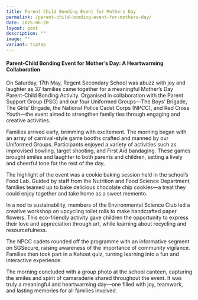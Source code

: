 ```yaml
---
title: Parent Child Bonding Event for Mothers Day
permalink: /parent-child-bonding-event-for-mothers-day/
date: 2025-06-20
layout: post
description: ""
image: ""
variant: tiptap
---
```

<h4>Parent-Child Bonding Event for Mother’s Day: A Heartwarming Collaboration</h4>
<p>On Saturday, 17th May, Regent Secondary School was abuzz with joy and
laughter as 37 families came together for a meaningful Mother’s Day Parent-Child
Bonding Activity. Organised in collaboration with the Parent Support Group
(PSG) and our four Uniformed Groups—The Boys’ Brigade, The Girls’ Brigade,
the National Police Cadet Corps (NPCC), and Red Cross Youth—the event aimed
to strengthen family ties through engaging and creative activities.</p>
<p>Families arrived early, brimming with excitement. The morning began with
an array of carnival-style game booths crafted and manned by our Uniformed
Groups. Participants enjoyed a variety of activities such as improvised
bowling, target shooting, and First Aid bandaging. These games brought
smiles and laughter to both parents and children, setting a lively and
cheerful tone for the rest of the day.</p>
<p>The highlight of the event was a cookie baking session held in the school’s
Food Lab. Guided by staff from the Nutrition and Food Science Department,
families teamed up to bake delicious chocolate chip cookies—a treat they
could enjoy together and take home as a sweet memento.</p>
<p>In a nod to sustainability, members of the Environmental Science Club
led a creative workshop on upcycling toilet rolls to make handcrafted paper
flowers. This eco-friendly activity gave children the opportunity to express
their love and appreciation through art, while learning about recycling
and resourcefulness.</p>
<p>The NPCC cadets rounded off the programme with an informative segment
on SGSecure, raising awareness of the importance of community vigilance.
Families then took part in a Kahoot quiz, turning learning into a fun and
interactive experience.</p>
<p>The morning concluded with a group photo at the school canteen, capturing
the smiles and spirit of camaraderie shared throughout the event. It was
truly a meaningful and heartwarming day—one filled with joy, teamwork,
and lasting memories for all families involved.</p>